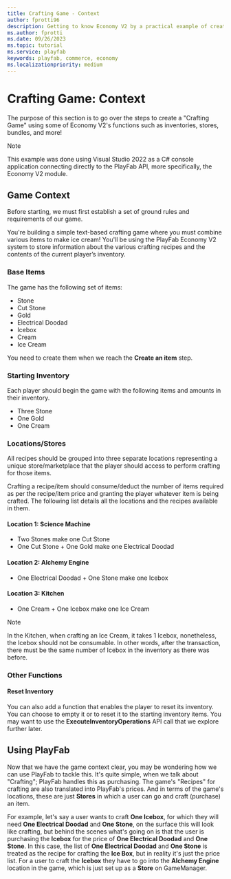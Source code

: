 ```yaml
---
title: Crafting Game - Context
author: fprotti96
description: Getting to know Economy V2 by a practical example of creating a crafting game
ms.author: fprotti
ms.date: 09/26/2023
ms.topic: tutorial
ms.service: playfab
keywords: playfab, commerce, economy
ms.localizationpriority: medium
---
```


# Crafting Game: Context

The purpose of this section is to go over the steps to create a "Crafting Game" using some of Economy V2's functions such as inventories, stores, bundles, and more!

> [!NOTE]
> This example was done using Visual Studio 2022 as a C# console application connecting directly to the PlayFab API, more specifically, the Economy V2 module.

## Game Context

Before starting, we must first establish a set of ground rules and requirements of our game.

You're building a simple text-based crafting game where you must combine various items to make ice cream! You'll be using the PlayFab Economy V2 system to store information about the various crafting recipes and the contents of the current player’s inventory.

### Base Items

The game has the following set of items:

- Stone
- Cut Stone
- Gold
- Electrical Doodad
- Icebox
- Cream
- Ice Cream

You need to create them when we reach the **Create an item** step.

### Starting Inventory

Each player should begin the game with the following items and amounts in their inventory.

- Three Stone
- One Gold
- One Cream

### Locations/Stores

All recipes should be grouped into three separate locations representing a unique store/marketplace that the player should access to perform crafting for those items.

Crafting a recipe/item should consume/deduct the number of items required as per the recipe/item price and granting the player whatever item is being crafted. The following list details all the locations and the recipes available in them.

#### Location 1: Science Machine

- Two Stones make one Cut Stone
- One Cut Stone + One Gold make one Electrical Doodad

#### Location 2: Alchemy Engine

- One Electrical Doodad + One Stone make one Icebox

#### Location 3: Kitchen

- One Cream + One Icebox make one Ice Cream

> [!NOTE]
> In the Kitchen, when crafting an Ice Cream, it takes 1 Icebox, nonetheless, the Icebox should not be consumable. In other words, after the transaction, there must be the same number of Icebox in the inventory as there was before.

### Other Functions

#### Reset Inventory

You can also add a function that enables the player to reset its inventory. You can choose to empty it or to reset it to the starting inventory items. You may want to use the **ExecuteInventoryOperations** API call that we explore further later.

## Using PlayFab

Now that we have the game context clear, you may be wondering how we can use PlayFab to tackle this. It's quite simple, when we talk about "Crafting"; PlayFab handles this as purchasing. The game's "Recipes" for crafting are also translated into PlayFab's prices. And in terms of the game's locations, these are just **Stores** in which a user can go and craft (purchase) an item.

For example, let's say a user wants to craft **One Icebox**, for which they will need **One Electrical Doodad** and **One Stone**, on the surface this will look like crafting, but behind the scenes what's going on is that the user is purchasing the **Icebox** for the price of **One Electrical Doodad** and **One Stone**. In this case, the list of **One Electrical Doodad** and **One Stone** is treated as the recipe for crafting the **Ice Box**, but in reality it's just the price list. For a user to craft the **Icebox** they have to go into the **Alchemy Engine** location in the game, which is just set up as a **Store** on GameManager.